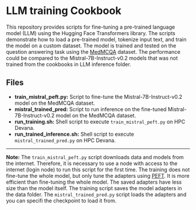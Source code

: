 # LLM training Cookbook
 This repository provides scripts for fine-tuning a pre-trained language model (LLM) using the Hugging Face Transformers library. The scripts demonstrate how to load a pre-trained model, tokenize input text, and train the model on a custom dataset. The model is trained and tested on the question answering task using the [MedMCQA](https://huggingface.co/datasets/openlifescienceai/medmcqa) dataset. The performance could be compared to the Mistral-7B-Instruct-v0.2 models that was not trained from the cookbooks in LLM inference folder.

## Files
- **train_mistral_peft.py:** Script to fine-tune the Mistral-7B-Instruct-v0.2 model on the MedMCQA dataset.
- **mistral_trained_pred:** Script to run inference on the fine-tuned Mistral-7B-Instruct-v0.2 model on the MedMCQA dataset.
- **run_training.sh:** Shell script to execute `train_mistral_peft.py` on HPC Devana.
- **run_trained_inference.sh:** Shell script to execute `mistral_trained_pred.py` on HPC Devana.

---
**Note:** 
The `train_mistral_peft.py` script downloads data and models from the internet. Therefore, it is necessary to use a node with access to the internet (login node) to run this script for the first time.
The training does not fine-tune the whole model, but only tune the adapters using [PEFT](https://github.com/huggingface/peft). It is more efficient than fine-tuning the whole model. The saved adapters have less size than the model itself. The training script saves the model adapters in the data folder. The `mistral_trained_pred.py` script loads the adapters and you can specifi the checkpoint to load it from.




